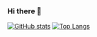 ### Hi there 👋

<!--
**tirzagabriella/tirzagabriella** is a ✨ _special_ ✨ repository because its `README.md` (this file) appears on your GitHub profile.

Here are some ideas to get you started:

- 🔭 I’m currently working on ...
- 🌱 I’m currently learning ...
- 👯 I’m looking to collaborate on ...
- 🤔 I’m looking for help with ...
- 💬 Ask me about ...
- 📫 How to reach me: ...
- 😄 Pronouns: ...
- ⚡ Fun fact: ...
-->

[![GitHub stats](https://github-readme-stats.vercel.app/api?username=tirzagabriella)](https://github.com/tirzagabriella/github-readme-stats)
[![Top Langs](https://github-readme-stats.vercel.app/api/top-langs/?username=tirzagabriella)](https://github.com/tirzagabriella/github-readme-stats)
